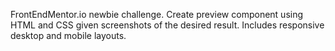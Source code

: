 FrontEndMentor.io newbie challenge. Create preview component using HTML and CSS given screenshots of the desired result. Includes responsive desktop and mobile layouts.
